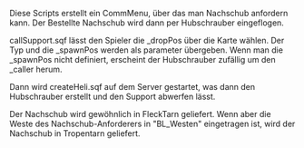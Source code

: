 Diese Scripts erstellt ein CommMenu, über das man Nachschub anfordern kann. Der Bestellte Nachschub wird dann per Hubschrauber eingeflogen.


callSupport.sqf lässt den Spieler die _dropPos über die Karte wählen. Der Typ und die _spawnPos werden als parameter übergeben.
Wenn man die _spawnPos nicht definiert, erscheint der Hubschrauber zufällig um den _caller herum.

Dann wird createHeli.sqf auf dem Server gestartet, was dann den Hubschrauber erstellt und den Support abwerfen lässt.

Der Nachschub wird gewöhnlich in FleckTarn geliefert. Wenn aber die Weste des Nachschub-Anforderers in "BL_Westen" eingetragen ist, wird der Nachschub in Tropentarn geliefert.

